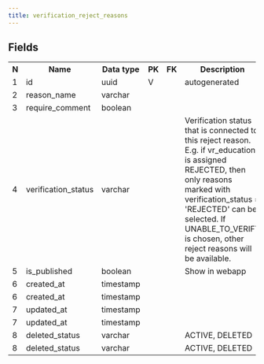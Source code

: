 ```yaml
---
title: verification_reject_reasons 
---
```


## Fields

<table style="width: 100%">
    <colgroup>
       <col span="1" style="width: 3%;"/>
       <col span="1" style="width: 12%;"/>
       <col span="1" style="width: 10%;"/>
       <col span="1" style="width: 3%;"/>
       <col span="1" style="width: 12%;"/>
       <col span="1" style="width: 60%;"/>
    </colgroup>
  <tr>
    <th>N</th>
    <th>Name</th>
    <th>Data type</th>
    <th>PK</th>
    <th>FK</th>
    <th>Description</th>
  </tr>
<tr><td>1</td><td>id</td><td>uuid</td><td>V</td><td></td><td>autogenerated</td></tr>
<tr><td>2</td><td>reason_name</td><td>varchar</td><td></td><td></td><td></td></tr>
<tr><td>3</td><td>require_comment</td><td>boolean</td><td></td><td></td><td></td></tr>
<tr><td>4</td><td>verification_status</td><td>varchar</td><td></td><td></td><td>Verification status that is connected to this reject reason. E.g. if vr_education is assigned REJECTED, then only reasons marked with verification_status = 'REJECTED' can be selected. If UNABLE_TO_VERIFY is chosen, other reject reasons will be available.</td></tr>
<tr><td>5</td><td>is_published</td><td>boolean</td><td></td><td></td><td>Show in webapp</td></tr>
<tr><td>6</td><td>created_at</td><td>timestamp</td><td></td><td></td><td></td></tr>
<tr><td>6</td><td>created_at</td><td>timestamp</td><td></td><td></td><td></td></tr>
<tr><td>7</td><td>updated_at</td><td>timestamp</td><td></td><td></td><td></td></tr>
<tr><td>7</td><td>updated_at</td><td>timestamp</td><td></td><td></td><td></td></tr>
<tr><td>8</td><td>deleted_status</td><td>varchar</td><td></td><td></td><td>ACTIVE, DELETED</td></tr>
<tr><td>8</td><td>deleted_status</td><td>varchar</td><td></td><td></td><td>ACTIVE, DELETED</td></tr>

</table>